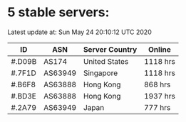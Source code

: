 # 5 stable servers:

Latest update at: Sun May 24 20:10:12 UTC 2020

| ID | ASN | Server Country | Online |
| -- | --- | -------------- | ------ |
| #.D09B | AS174 | United States | 1118 hrs |
| #.7F1D | AS63949 | Singapore | 1118 hrs |
| #.B6F8 | AS63888 | Hong Kong | 868 hrs |
| #.BD3E | AS63888 | Hong Kong | 1937 hrs |
| #.2A79 | AS63949 | Japan | 777 hrs |

